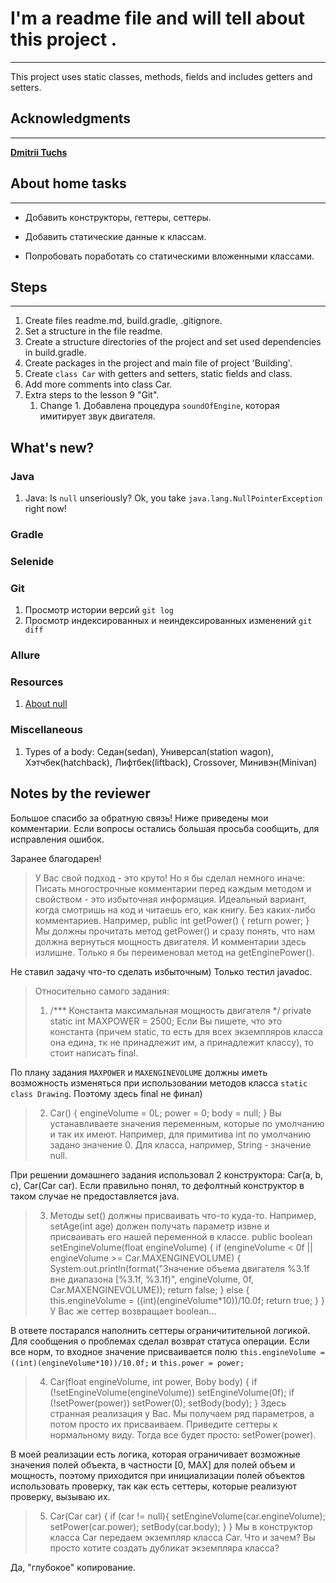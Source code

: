 # I'm a readme file and will tell about this project .
___

This project uses static classes, methods, fields and includes getters and setters.

## Acknowledgments
___
[**Dmitrii Tuchs**](https://github.com/dtuchs)


## About home tasks
___

- Добавить конструкторы, геттеры, сеттеры.

- Добавить статические данные к классам.

- Попробовать поработать со статическими вложенными классами.

## Steps
___
1. Create files readme.md, build.gradle, .gitignore.
2. Set a structure in the file readme.
3. Create a structure directories of the project and set used dependencies in build.gradle.
4. Create packages in the project and main file of project 'Building'.
5. Create `class Car` with getters and setters, static fields and class.
6. Add more comments into class Car.
7. Extra steps to the lesson 9 "Git".
   1. Change 1. Добавлена процедура `soundOfEngine`, которая имитирует звук двигателя. 


## What's new?
### Java
1. Java: Is `null` unseriously? 
Ok, you take `java.lang.NullPointerException` right now!

### Gradle
### Selenide
### Git
1. Просмотр истории версий `git log`
2. Просмотр индексированных и неиндексированных изменений `git diff`


### Allure
### Resources
1. [About null](https://javarush.ru/groups/posts/1080-9-vejshey-o-null-v-java)  

### Miscellaneous
1. Types of a body: Седан(sedan), Универсал(station wagon), Хэтчбек(hatchback), Лифтбек(liftback), Crossover, Минивэн(Minivan) 


## Notes by the reviewer
Большое спасибо за обратную связь! 
Ниже приведены мои комментарии.
Если вопросы остались большая просьба сообщить, 
для исправления ошибок.

Заранее благодарен!

>У Вас свой подход - это круто! Но я бы сделал немного иначе:
Писать многострочные комментарии перед каждым методом и свойством - это избыточная информация.
Идеальный вариант, когда смотришь на код и читаешь его, как книгу. Без каких-либо комментариев.
Например,
public int getPower() {
return power;
}
Мы должны прочитать метод getPower() и сразу понять, что нам должна вернуться мощность двигателя. И комментарии здесь излишне. Только я бы переименовал метод на getEnginePower().

Не ставил задачу что-то сделать избыточным) Только тестил javadoc.  
 

>Относительно самого задания:
> 
>1. /*** Константа максимальная мощность двигателя */
>private static int MAXPOWER = 2500;
>Если Вы пишете, что это константа (причем static, то есть для всех экземпляров 
>класса она едина, тк не принадлежит им, а принадлежит классу), то стоит написать final.

По плану задания `MAXPOWER` и `MAXENGINEVOLUME` должны иметь возможность изменяться при использовании методов класса `static class Drawing`.
Поэтому здесь final не финал)

>2. Car() {
>   engineVolume = 0L;
>   power = 0;
>   body = null;
>   }
>   Вы устанавливаете значения переменным, которые по умолчанию и так их имеют. Например, для примитива int по умолчанию задано значение 0. Для класса, например, String - значение null.

При решении домашнего задания использовал 2 конструктора: Car(a, b, c), Car(Car car).
Если правильно понял, то дефолтный конструктор в таком случае не предоставляется java.

>3. Методы set() должны присваивать что-то куда-то. Например, setAge(int age) должен получать параметр извне и присваивать его нашей переменной в классе.
>   public boolean setEngineVolume(float engineVolume) {
>   if (engineVolume < 0f || engineVolume >= Car.MAXENGINEVOLUME) {
>   System.out.println(format("Значение объема двигателя %3.1f вне диапазона [%3.1f, %3.1f)",
>   engineVolume, 0f, Car.MAXENGINEVOLUME));
>   return false;
>   } else {
>this.engineVolume = ((int)(engineVolume*10))/10.0f;
>return true;
>}
>}
>У Вас же сеттер возвращает boolean...
> 
В ответе постарался наполнить сеттеры ограничитительной логикой.
Для сообщения о проблемах сделал возврат статуса операции.
Если все норм, то входное значение присваивается полю 
`this.engineVolume = ((int)(engineVolume*10))/10.0f;`
и
`this.power = power;`


>4. Car(float engineVolume, int power, Boby body) {
>   if (!setEngineVolume(engineVolume))
>   setEngineVolume(0f);
>   if (!setPower(power))
>   setPower(0);
>   setBody(body);
>   }
>   Здесь странная реализация у Вас. 
>Мы получаем ряд параметров, а потом просто их присваиваем.
>Приведите сеттеры к нормальному виду. 
>Тогда все будет просто: setPower(power).

В моей реализации есть логика, которая ограничивает 
возможные значения полей объекта, 
в частности [0, MAX] для полей объем и мощность, 
поэтому приходится при инициализации полей объектов использовать 
проверку, так как есть сеттеры, которые реализуют проверку, вызываю их.

>5. Car(Car car) {
>   if (car != null){
>   setEngineVolume(car.engineVolume);
>   setPower(car.power);
>   setBody(car.body);
>   }
>   }
>Мы в конструктор класса Car передаем экземпляр класса Car. 
>Что и зачем? Вы просто хотите создать дубликат экземпляра класса?
> 

Да, "глубокое" копирование. 



